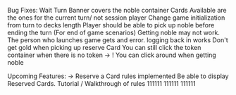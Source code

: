 Bug Fixes: 
Wait Turn Banner covers the noble container
Cards Available are the ones for the current turn/ not session player
Change game initialization from turn to decks length
Player should be able to pick up noble before ending the turn (For end of game scenarios)
Getting noble may not work. 
The person who launches game gets and error. logging back in works
Don't get gold when picking up reserve Card 
You can still click the token container when there is no token
->
! You can click around when getting noble 

Upcoming Features: 
->
Reserve a Card rules implemented Be able to display Reserved Cards. 
Tutorial / Walkthrough of rules
111111 111111 111111